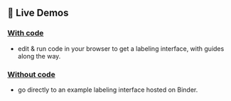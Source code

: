 ## :rocket: Live Demos

### [**With code**](https://phurwicz.github.io/hover/pages/tutorial/t0-quickstart/)

-   edit & run code in your browser to get a labeling interface, with guides along the way.

### [**Without code**](https://mybinder.org/v2/gh/phurwicz/hover-binder/master?urlpath=/proxy/5006/app-simple-annotator)

-   go directly to an example labeling interface hosted on Binder.
